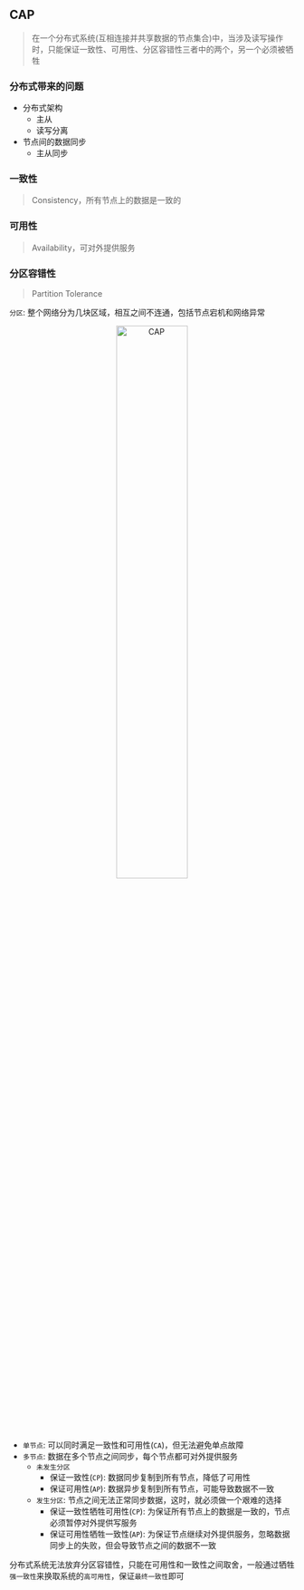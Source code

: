 ## CAP

> 在一个分布式系统(互相连接并共享数据的节点集合)中，当涉及读写操作时，只能保证一致性、可用性、分区容错性三者中的两个，另一个必须被牺牲

### 分布式带来的问题

* 分布式架构
    * 主从
    * 读写分离
* 节点间的数据同步
    * 主从同步

### 一致性

> Consistency，所有节点上的数据是一致的

### 可用性

> Availability，可对外提供服务

### 分区容错性

> Partition Tolerance

`分区`: 整个网络分为几块区域，相互之间不连通，包括节点宕机和网络异常

<p style="text-align: center;"><img src="_media/distribution/cap.jpg" alt="CAP" style="width: 50%"></p>

* `单节点`: 可以同时满足一致性和可用性(`CA`)，但无法避免单点故障
* `多节点`: 数据在多个节点之间同步，每个节点都可对外提供服务
    * `未发生分区`
        * 保证一致性(`CP`): 数据同步复制到所有节点，降低了可用性
        * 保证可用性(`AP`): 数据异步复制到所有节点，可能导致数据不一致
    * `发生分区`: 节点之间无法正常同步数据，这时，就必须做一个艰难的选择
        * 保证一致性牺牲可用性(`CP`): 为保证所有节点上的数据是一致的，节点必须暂停对外提供写服务
        * 保证可用性牺牲一致性(`AP`): 为保证节点继续对外提供服务，忽略数据同步上的失败，但会导致节点之间的数据不一致

分布式系统无法放弃分区容错性，只能在可用性和一致性之间取舍，一般通过牺牲`强一致性`来换取系统的`高可用性`，保证`最终一致性`即可
